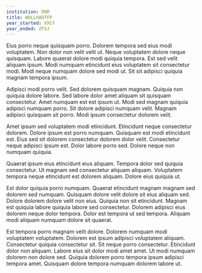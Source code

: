 ```yaml
---
institution: DNR
title: WULLHAOTFP
year_started: XXCY
year_ended: ZFSJ
---
```


Eius porro neque quisquam porro. Dolorem tempora sed eius modi voluptatem. Non dolor non velit velit ut. Neque voluptatem dolore neque quisquam. Labore quaerat dolore modi quiquia tempora. Est sed velit aliquam ipsum. Modi numquam etincidunt eius voluptatem sit consectetur modi. Modi neque numquam dolore sed modi ut. Sit sit adipisci quiquia magnam tempora ipsum.

Adipisci modi porro velit. Sed dolorem quisquam magnam. Quiquia non quiquia dolore labore. Sed labore dolor amet aliquam sit quisquam consectetur. Amet numquam est est ipsum ut. Modi sed magnam quiquia adipisci numquam porro. Sit dolore adipisci numquam velit. Magnam adipisci quisquam sit porro. Modi ipsum consectetur dolorem velit.

Amet ipsum sed voluptatem modi etincidunt. Etincidunt neque consectetur dolorem. Dolore ipsum est porro numquam. Quisquam est modi etincidunt est. Eius sed sit dolorem consectetur dolorem dolor velit. Consectetur neque adipisci ipsum est. Dolor labore porro sed. Dolore neque non numquam quiquia.

Quaerat ipsum eius etincidunt eius aliquam. Tempora dolor sed quiquia consectetur. Ut magnam sed consectetur aliquam aliquam. Voluptatem tempora neque etincidunt est dolorem aliquam. Dolore eius quiquia ut.

Est dolor quiquia porro numquam. Quaerat etincidunt magnam magnam sed dolorem sed numquam. Quisquam dolore velit dolore sit eius aliquam sed. Dolore dolorem dolore velit non eius. Quiquia non sit etincidunt. Magnam est quiquia labore quiquia labore sed consectetur. Dolorem adipisci eius dolorem neque dolor tempora. Dolor est tempora ut sed tempora. Aliquam modi aliquam numquam dolore sit quaerat.

Est tempora porro magnam velit dolore. Dolorem numquam modi voluptatem voluptatem. Dolorem est ipsum adipisci voluptatem aliquam. Consectetur quiquia consectetur sit. Sit neque porro consectetur. Etincidunt dolor non aliquam. Labore eius sit dolor modi amet amet. Ut modi numquam dolorem non dolore sed. Quiquia dolorem porro tempora ipsum adipisci tempora amet. Quisquam dolore tempora numquam dolorem labore ut.
    